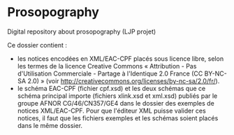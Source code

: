 # Prosopography
Digital repository about prosopography (LJP projet)

Ce dossier contient : 
- les notices encodées en XML/EAC-CPF placés sous licence libre, selon les termes de la licence Creative Commons « Attribution - Pas d'Utilisation Commerciale - Partage à l'Identique 2.0 France (CC BY-NC-SA 2.0) » (voir <http://creativecommons.org/licenses/by-nc-sa/2.0/fr/>).
- le schéma EAC-CPF (fichier cpf.xsd) et les deux schémas que ce schéma principal importe (fichiers xlink.xsd et xml.xsd) publiés par le groupe AFNOR CG/46/CN357/GE4 dans le dossier des exemples de notices XML/EAC-CPF.
Pour que l'éditeur XML puisse valider ces notices, il faut que les fichiers exemples et les schémas soient placés dans le même dossier. 
